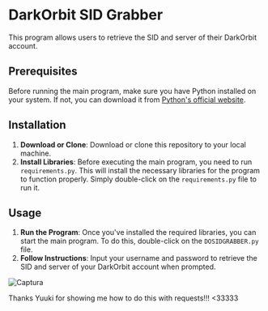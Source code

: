 # DarkOrbit SID Grabber

This program allows users to retrieve the SID and server of their DarkOrbit account.

## Prerequisites

Before running the main program, make sure you have Python installed on your system. If not, you can download it from [Python's official website](https://www.python.org/downloads/).

## Installation

1. **Download or Clone**: Download or clone this repository to your local machine.
2. **Install Libraries**: Before executing the main program, you need to run `requirements.py`. This will install the necessary libraries for the program to function properly. Simply double-click on the `requirements.py` file to run it.

## Usage

1. **Run the Program**: Once you've installed the required libraries, you can start the main program. To do this, double-click on the `DOSIDGRABBER.py` file.
2. **Follow Instructions**: Input your username and password to retrieve the SID and server of your DarkOrbit account when prompted.


![Captura](https://github.com/DopeZzz/DOSIDGRABBER/assets/46748542/c623d788-1938-4a72-9803-0f5808f77487)

Thanks Yuuki for showing me how to do this with requests!!! <33333
